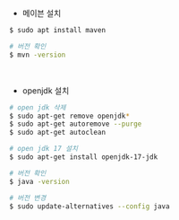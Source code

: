 - 메이븐 설치
~~~bash
$ sudo apt install maven

# 버전 확인
$ mvn -version
~~~

<br>

- openjdk 설치

~~~bash
# open jdk 삭제
$ sudo apt-get remove openjdk*
$ sudo apt-get autoremove --purge
$ sudo apt-get autoclean

# open jdk 17 설치
$ sudo apt-get install openjdk-17-jdk

# 버전 확인
$ java -version
~~~

```bash
# 버전 변경
$ sudo update-alternatives --config java
```